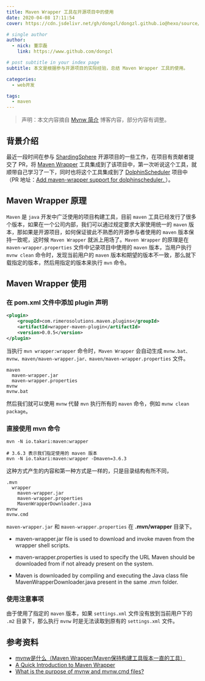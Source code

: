```yaml
---
title: Maven Wrapper 工具在开源项目中的使用
date: 2020-04-08 17:11:54
cover: https://cdn.jsdelivr.net/gh/dongzl/dongzl.github.io@hexo/source/images/cover/maven_study.png

# single author
author:
  - nick: 董宗磊
    link: https://www.github.com/dongzl

# post subtitle in your index page
subtitle: 本文是根据参与开源项目的实际经验，总结 Maven Wrapper 工具的使用。

categories: 
  - web开发

tags: 
  - maven
---
```


> 声明：本文内容摘自 [Mvnw 简介](http://www.javacoder.cn/?p=759) 博客内容，部分内容有调整。

## 背景介绍

最近一段时间在参与 [ShardingSphere](http://shardingsphere.apache.org/) 开源项目的一些工作，在项目有贡献者提交了 PR，将 [Maven Wrapper](https://github.com/takari/maven-wrapper) 工具集成到了该项目中，第一次听说这个工具，就顺带自己学习了一下，同时也将这个工具集成到了 [DolphinScheduler](http://dolphinscheduler.apache.org) 项目中（PR 地址：[Add maven-wrapper support for dolphinscheduler. ](https://github.com/apache/incubator-dolphinscheduler/pull/2381)）。

## Maven Wrapper 原理

`Maven` 是 `java` 开发中广泛使用的项目构建工具，目前 `maven` 工具已经发行了很多个版本，如果在一个公司内部，我们可以通过规定要求大家使用统一的 `maven` 版本，那如果是开源项目，如何保证彼此不熟悉的开源参与者使用的 `maven` 版本保持一致呢，这时候 `Maven Wrapper` 就派上用场了。`Maven Wrapper` 的原理是在 `maven-wrapper.properties` 文件中记录项目中使用的 `maven` 版本，当用户执行 `mvnw clean` 命令时，发现当前用户的 `maven` 版本和期望的版本不一致，那么就下载指定的版本，然后用指定的版本来执行 `mvn` 命令。

## Maven Wrapper 使用

### 在 pom.xml 文件中添加 plugin 声明

```xml
<plugin>
    <groupId>com.rimerosolutions.maven.plugins</groupId>
    <artifactId>wrapper-maven-plugin</artifactId>
    <version>0.0.5</version>
</plugin>
```

当执行 `mvn wrapper:wrapper` 命令时，`Maven Wrapper` 会自动生成 `mvnw.bat、mvnw、maven/maven-wrapper.jar、maven/maven-wrapper.properties` 文件。

```shell
maven
  maven-wrapper.jar
  maven-wrapper.properties
mvnw
mvnw.bat
```

然后我们就可以使用 `mvnw` 代替 `mvn` 执行所有的 `maven` 命令，例如 `mvnw clean package`。

### 直接使用 mvn 命令

```shell
mvn -N io.takari:maven:wrapper

# 3.6.3 表示我们指定使用的 maven 版本
mvn -N io.takari:maven:wrapper -Dmaven=3.6.3
```

这种方式产生的内容和第一种方式是一样的，只是目录结构有所不同，

```shell
.mvn
  wrapper
    maven-wrapper.jar
    maven-wrapper.properties
    MavenWrapperDownloader.java
mvnw
mvnw.cmd
```

`maven-wrapper.jar` 和 `maven-wrapper.properties` 在 **.mvn/wrapper** 目录下。

- maven-wrapper.jar file is used to download and invoke maven from the wrapper shell scripts.

- maven-wrapper.properties is used to specify the URL Maven should be downloaded from if not already present on the system.

- Maven is downloaded by compiling and executing the Java class file MavenWrapperDownloader.java present in the same .mvn folder.

### 使用注意事项

由于使用了指定的 `maven` 版本，如果 `settings.xml` 文件没有放到当前用户下的 `.m2` 目录下，那么执行 `mvnw` 时是无法读取到原有的 `settings.xml` 文件。

## 参考资料

- [mvnw是什么（Maven Wrapper/Maven保持构建工具版本一直的工具）](https://www.cnblogs.com/easonjim/p/7620085.html)
- [A Quick Introduction to Maven Wrapper](https://medium.com/xebia-engineering/a-quick-introduction-to-maven-wrapper-f1d9dbb4ea5e)
- [What is the purpose of mvnw and mvnw.cmd files?](https://stackoverflow.com/questions/38723833/what-is-the-purpose-of-mvnw-and-mvnw-cmd-files)